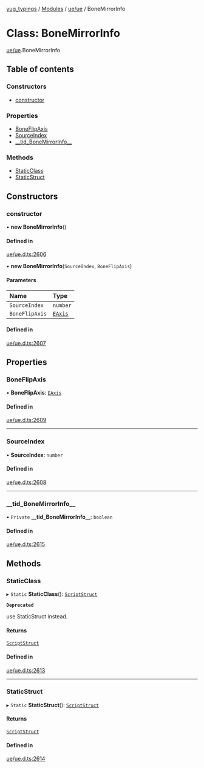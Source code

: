 [yug_typings](../README.md) / [Modules](../modules.md) / [ue/ue](../modules/ue_ue.md) / BoneMirrorInfo

# Class: BoneMirrorInfo

[ue/ue](../modules/ue_ue.md).BoneMirrorInfo

## Table of contents

### Constructors

- [constructor](ue_ue.BoneMirrorInfo.md#constructor)

### Properties

- [BoneFlipAxis](ue_ue.BoneMirrorInfo.md#boneflipaxis)
- [SourceIndex](ue_ue.BoneMirrorInfo.md#sourceindex)
- [\_\_tid\_BoneMirrorInfo\_\_](ue_ue.BoneMirrorInfo.md#__tid_bonemirrorinfo__)

### Methods

- [StaticClass](ue_ue.BoneMirrorInfo.md#staticclass)
- [StaticStruct](ue_ue.BoneMirrorInfo.md#staticstruct)

## Constructors

### constructor

• **new BoneMirrorInfo**()

#### Defined in

[ue/ue.d.ts:2606](https://github.com/YugMetaverse/yug_typings/blob/b7d9b19/ue/ue.d.ts#L2606)

• **new BoneMirrorInfo**(`SourceIndex`, `BoneFlipAxis`)

#### Parameters

| Name | Type |
| :------ | :------ |
| `SourceIndex` | `number` |
| `BoneFlipAxis` | [`EAxis`](../enums/ue_ue.EAxis.md) |

#### Defined in

[ue/ue.d.ts:2607](https://github.com/YugMetaverse/yug_typings/blob/b7d9b19/ue/ue.d.ts#L2607)

## Properties

### BoneFlipAxis

• **BoneFlipAxis**: [`EAxis`](../enums/ue_ue.EAxis.md)

#### Defined in

[ue/ue.d.ts:2609](https://github.com/YugMetaverse/yug_typings/blob/b7d9b19/ue/ue.d.ts#L2609)

___

### SourceIndex

• **SourceIndex**: `number`

#### Defined in

[ue/ue.d.ts:2608](https://github.com/YugMetaverse/yug_typings/blob/b7d9b19/ue/ue.d.ts#L2608)

___

### \_\_tid\_BoneMirrorInfo\_\_

• `Private` **\_\_tid\_BoneMirrorInfo\_\_**: `boolean`

#### Defined in

[ue/ue.d.ts:2615](https://github.com/YugMetaverse/yug_typings/blob/b7d9b19/ue/ue.d.ts#L2615)

## Methods

### StaticClass

▸ `Static` **StaticClass**(): [`ScriptStruct`](ue_ue.ScriptStruct.md)

**`Deprecated`**

use StaticStruct instead.

#### Returns

[`ScriptStruct`](ue_ue.ScriptStruct.md)

#### Defined in

[ue/ue.d.ts:2613](https://github.com/YugMetaverse/yug_typings/blob/b7d9b19/ue/ue.d.ts#L2613)

___

### StaticStruct

▸ `Static` **StaticStruct**(): [`ScriptStruct`](ue_ue.ScriptStruct.md)

#### Returns

[`ScriptStruct`](ue_ue.ScriptStruct.md)

#### Defined in

[ue/ue.d.ts:2614](https://github.com/YugMetaverse/yug_typings/blob/b7d9b19/ue/ue.d.ts#L2614)
